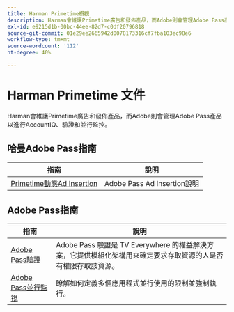 ```yaml
---
title: Harman Primetime概觀
description: Harman會維護Primetime廣告和發佈產品，而Adobe則會管理Adobe Pass產品以進行AccountIQ、驗證和並行監控。
exl-id: e9215d1b-00bc-44ee-82d7-c0df20796818
source-git-commit: 01e29ee2665942d0078173316cf7fba103ec98e6
workflow-type: tm+mt
source-wordcount: '112'
ht-degree: 40%

---
```



# Harman Primetime 文件

<!--
NOTE: Don't change Primetime to Pass in this file. All the stuff that belongs to Harman is still Primetime.
-->

Harman會維護Primetime廣告和發佈產品，而Adobe則會管理Adobe Pass產品以進行AccountIQ、驗證和並行監控。

## 哈曼Adobe Pass指南

| 指南 | 說明 |
| ---------------------------------------------------------------------------------------------------------- | ---------------------------- |
| [Primetime動態Ad Insertion](https://experienceleague.adobe.com/docs/primetime/ad-insertion/home.html) | Adobe Pass Ad Insertion說明 |

## Adobe Pass指南

| 指南 | 說明 |
| ---------------------------------------------------------------------------- | ------------------------------------------------------------------------------------------------------------------------------------------------------------------------------------------ |
| [Adobe Pass驗證](/help/authentication/home.md) | Adobe Pass 驗證是 TV Everywhere 的權益解決方案，它提供模組化架構用來確定要求存取資源的人是否有權限存取該資源。 |
| [Adobe Pass並行監視](/help/concurrency-monitoring/cm-home.md) | 瞭解如何定義多個應用程式並行使用的限制並強制執行。 |
